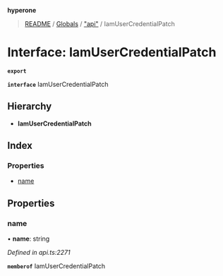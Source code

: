 **hyperone**

> [README](../README.md) / [Globals](../globals.md) / ["api"](../modules/_api_.md) / IamUserCredentialPatch

# Interface: IamUserCredentialPatch

**`export`** 

**`interface`** IamUserCredentialPatch

## Hierarchy

* **IamUserCredentialPatch**

## Index

### Properties

* [name](_api_.iamusercredentialpatch.md#name)

## Properties

### name

•  **name**: string

*Defined in api.ts:2271*

**`memberof`** IamUserCredentialPatch
